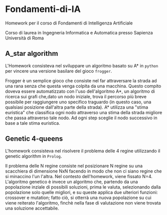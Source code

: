 # Fondamenti-di-IA
Homework per il corso di Fondamenti di Intelligenza Artificiale

Corso di laurea in Ingegneria Informatica e Automatica presso Sapienza Università di Roma

## A_star algorithm
L'Homework consisteva nel sviluppare un algoritmo basato su A* in `python` per vincere una versione basilare del gioco `frogger`.

Frogger è un semplice gioco che consiste nel far attraversare la strada ad una rana senza che questa venga colpita da una macchina.
Questo compito doveva essere automatizzato con l'uso dell'algoritmo A*, un algoritmo di ricerca sui grafi che,dato un nodo iniziale, trova il percorso più breve possibile per raggiungere uno specifico traguardo (in questo caso, una qualsiasi posizione dall'altra parte della strada).
A* utilizza una "stima euristica" che classifica ogni nodo attraverso una stima della strada migliore che passa attraverso tale nodo. Ad ogni step sceglie il nodo successivo in base a tale stima euristica.

## Genetic 4-queens
L'homework consisteva nel risolvere il problema delle 4 regine utilizzando il genetic algorithm in `Prolog`.

Il problema delle N regine consiste nel posizionare N regine su una scacchiera di dimensione NxN facendo in modo che non ci siano regine che si minaccino l'un l'altra.
Nel contesto dell'homework, viene fissato N=4.
L'algoritmo genetico è invece un algoritmo che, partendo da una popolazione inziale di possibili soluzioni, prima le valuta, selezionando dalla popolazione solo quelle migliori, e su queste applica due ulteriori funzioni: crossover e mutation;
fatto ciò, si otterrà una nuova popolazione su cui viene reiterato l'algoritmo, finchè nella fase di valutazione non viene trovata una soluzione accettabile.
